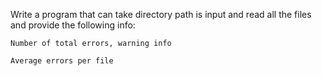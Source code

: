 Write a program that can take directory path is input and read all the files and provide the following info:

    Number of total errors, warning info

    Average errors per file
